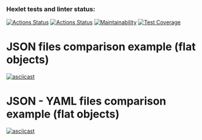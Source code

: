 ### Hexlet tests and linter status:
[![Actions Status](https://github.com/NettaK0t/frontend-project-46/workflows/hexlet-check/badge.svg)](https://github.com/NettaK0t/frontend-project-46/actions)
[![Actions Status](https://github.com/NettaK0t/frontend-project-46/workflows/Node%20CI/badge.svg)](https://github.com/NettaK0t/frontend-project-46/actions)
[![Maintainability](https://api.codeclimate.com/v1/badges/020b2f7c7872ea74be66/maintainability)](https://codeclimate.com/github/NettaK0t/frontend-project-46/maintainability)
[![Test Coverage](https://api.codeclimate.com/v1/badges/020b2f7c7872ea74be66/test_coverage)](https://codeclimate.com/github/NettaK0t/frontend-project-46/test_coverage)

# JSON files comparison example (flat objects)

[![asciicast](https://asciinema.org/a/GOclS6EYiKZ2RBd6hWMeketMm.svg)](https://asciinema.org/a/GOclS6EYiKZ2RBd6hWMeketMm)

# JSON - YAML files comparison example (flat objects)

[![asciicast](https://asciinema.org/a/3alOVJRqnPi4c7LI9X7CjMhmN.svg)](https://asciinema.org/a/3alOVJRqnPi4c7LI9X7CjMhmN)